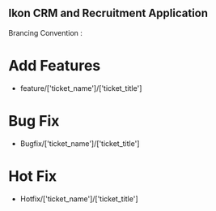 
Ikon CRM and Recruitment Application
----

Brancing Convention : 

# Add Features
- feature/['ticket_name']/['ticket_title']

# Bug Fix
- Bugfix/['ticket_name']/['ticket_title']

# Hot Fix
- Hotfix/['ticket_name']/['ticket_title']





